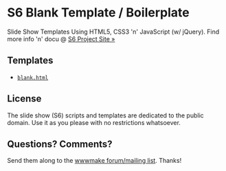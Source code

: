 # S6 Blank Template / Boilerplate

Slide Show Templates Using HTML5, CSS3 'n' JavaScript (w/ jQuery). Find more info 'n' docu @ [S6 Project Site »](http://slidekit.github.io)


## Templates

- [`blank.html`](http://slidekit.github.io/s6/blank.html)


## License

The slide show (S6) scripts and templates are dedicated
to the public domain. Use it as you please with no restrictions whatsoever.

## Questions? Comments?

Send them along to
the [wwwmake forum/mailing list](http://groups.google.com/group/wwwmake).
Thanks!
